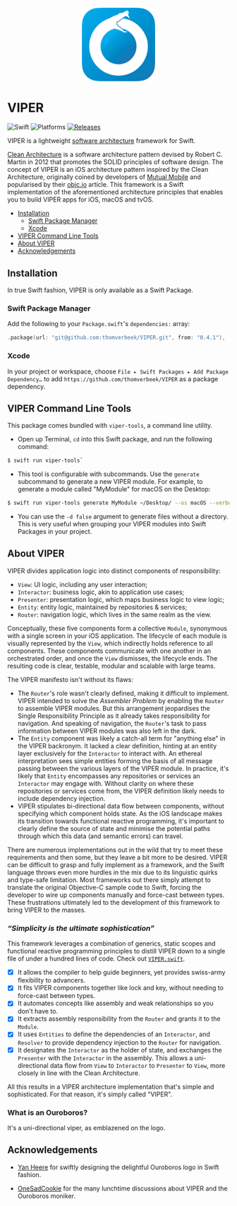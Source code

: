<p align="center">
    <img src="ouroboros.png" width="33%" style="max-width:100%;">
</p>

# VIPER

![Swift](https://img.shields.io/badge/swift-5.1-f16d39)
![Platforms](https://img.shields.io/badge/platform-ios%20%7C%20macos%20%7C%20tvos%20-lightgrey)
[![Releases](https://img.shields.io/github/v/tag/thomverbeek/VIPER?label=release)](https://github.com/thomverbeek/VIPER/releases)

VIPER is a lightweight [software architecture](https://martinfowler.com/architecture/) framework for Swift.

[Clean Architecture](https://blog.cleancoder.com/uncle-bob/2012/08/13/the-clean-architecture.html) is a software architecture pattern devised by Robert C. Martin in 2012 that promotes the SOLID principles of software design. The concept of VIPER is an iOS architecture pattern inspired by the Clean Architecture, originally coined by developers of [Mutual Mobile](https://mutualmobile.com/resources/architecting-ios-apps-viper) and popularised by their [objc.io](https://www.objc.io/issues/13-architecture/viper/) article. This framework is a Swift implementation of the aforementioned architecture principles that enables you to build VIPER apps for iOS, macOS and tvOS.

- [Installation](#installation)
    - [Swift Package Manager](#swift-package-manager)
    - [Xcode](#xcode)
- [VIPER Command Line Tools](#viper-command-line-tools)
- [About VIPER](#about-viper)
- [Acknowledgements](#acknowledgements)

## Installation

In true Swift fashion, VIPER is only available as a Swift Package.

### Swift Package Manager

Add the following to your `Package.swift`'s `dependencies:` array:

```swift
.package(url: "git@github.com:thomverbeek/VIPER.git", from: "0.4.1"),
```

### Xcode

In your project or workspace, choose `File ▸ Swift Packages ▸ Add Package Dependency…` to add `https://github.com/thomverbeek/VIPER` as a package dependency. 

## VIPER Command Line Tools

This package comes bundled with `viper-tools`, a command line utility.

- Open up Terminal, `cd` into this Swift package, and run the following command:

```bash
$ swift run viper-tools`
```

- This tool is configurable with subcommands. Use the `generate` subcommand to generate a new VIPER module. For example, to generate a module called "MyModule" for macOS on the Desktop:

```bash
$ swift run viper-tools generate MyModule ~/Desktop/ --os macOS --verbose
```

- You can use the `-d false` argument to generate files without a directory. This is very useful when grouping your VIPER modules into Swift Packages in your project.

## About VIPER

VIPER divides application logic into distinct components of responsibility: 

- `View`: UI logic, including any user interaction;
- `Interactor`: business logic, akin to application use cases;
- `Presenter`: presentation logic, which maps business logic to view logic;
- `Entity`: entity logic, maintained by repositories & services;
- `Router`: navigation logic, which lives in the same realm as the view.

Conceptually, these five components form a collective `Module`, synonymous with a single screen in your iOS application. The lifecycle of each module is visually represented by the `View`, which indirectly holds reference to all components. These components communicate with one another in an orchestrated order, and once the `View` dismisses, the lifecycle ends. The resulting code is clear, testable, modular and scalable with large teams.

The VIPER manifesto isn't without its flaws:
- The `Router`'s role wasn't clearly defined, making it difficult to implement. VIPER intended to solve the _Assembler Problem_ by enabling the `Router` to assemble VIPER modules. But this arrangement jeopardises the Single Responsibility Principle as it already takes responsibility for navigation. And speaking of navigation, the `Router`'s task to pass information between VIPER modules was also left in the dark.
- The `Entity` component was likely a catch-all term for "anything else" in the VIPER backronym. It lacked a clear definition, hinting at an entity layer exclusively for the `Interactor` to interact with. An ethereal interpretation sees simple entities forming the basis of all message passing between the various layers of the VIPER module. In practice, it's likely that `Entity` encompasses any repositories or services an `Interactor` may engage with. Without clarity on where these repositories or services come from, the VIPER definition likely needs to include dependency injection. 
- VIPER stipulates bi-directional data flow between components, without specifying which component holds state. As the iOS landscape makes its transition towards functional reactive programming, it's important to clearly define the source of state and minimise the potential paths through which this data (and semantic errors) can travel.  

There are numerous implementations out in the wild that try to meet these requirements and then some, but they leave a bit more to be desired. VIPER can be difficult to grasp and fully implement as a framework, and the Swift language throws even more hurdles in the mix due to its linguistic quirks and type-safe limitation. Most frameworks out there simply attempt to translate the original Objective-C sample code to Swift, forcing the developer to wire up components manually and force-cast between types. These frustrations ultimately led to the development of this framework to bring VIPER to the masses.

### _“Simplicity is the ultimate sophistication”_

This framework leverages a combination of generics, static scopes and functional reactive programming principles to distill VIPER down to a single file of under a hundred lines of code. Check out [`VIPER.swift`](https://github.com/thomverbeek/VIPER/blob/master/Sources/VIPER/VIPER.swift). 

- [x] It allows the compiler to help guide beginners, yet provides swiss-army flexibility to advancers.
- [x] It fits VIPER components together like lock and key, without needing to force-cast between types.
- [x] It automates concepts like assembly and weak relationships so you don't have to.
- [x] It extracts assembly responsibility from the `Router` and grants it to the `Module`.
- [x] It uses `Entities` to define the dependencies of an `Interactor`, and `Resolver` to provide dependency injection to the `Router` for navigation.
- [x] It designates the `Interactor` as the holder of state, and exchanges the `Presenter` with the `Interactor` in the assembly. This allows a uni-directional data flow from `View` to `Interactor` to `Presenter` to `View`, more closely in line with the Clean Architecture.

All this results in a VIPER architecture implementation that's simple and sophisticated. For that reason, it's simply called "VIPER".

### What is an Ouroboros?

It's a uni-directional viper, as emblazened on the logo.

## Acknowledgements

- [Yan Heere](https://www.instagram.com/tattoos_by_yan/) for swiftly designing the delightful Ouroboros logo in Swift fashion.

- [OneSadCookie](https://github.com/OneSadCookie) for the many lunchtime discussions about VIPER and the Ouroboros moniker. 
